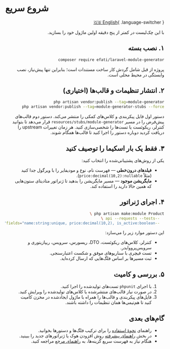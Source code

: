 # شروع سریع

<div dir="rtl" markdown="1">

[🇬🇧 English](../en/quickstart.md){ .language-switcher }

با این چک‌لیست در کمتر از پنج دقیقه اولین ماژول خود را بسازید.

## ۱. نصب بسته

```bash
composer require efati/laravel-module-generator
```

پروژه از قبل شامل گردش کار ساخت مستندات است؛ بنابراین تنها پیش‌نیاز، نصب وابستگی در محیط محلی است.

## ۲. انتشار تنظیمات و قالب‌ها (اختیاری)

```bash
php artisan vendor:publish --tag=module-generator
php artisan vendor:publish --tag=module-generator-stubs --force
```

دستور اول فایل پیکربندی و کلاس‌های کمکی را منتشر می‌کند. دستور دوم قالب‌های پیش‌فرض را در مسیر `resources/stubs/module-generator` قرار می‌دهد تا بتوانید کنترلر، ریکوئست یا تست‌ها را شخصی‌سازی کنید. هر زمان تغییرات upstream را دریافت کردید دوباره دستور را اجرا کنید تا قالب‌ها همگام شوند.

## ۳. فقط یک بار اسکیما را توصیف کنید

یکی از روش‌های پشتیبانی‌شده را انتخاب کنید:

- **فیلدهای درون‌خطی** — فهرست نام، نوع و مودیفایر را با ویرگول جدا کنید (مثلاً `price:decimal(10,2):nullable`).
- **مایگریشن موجود** — مسیر مایگریشن را بدهید تا ژنراتور متادیتای ستون‌هایی که همین حالا دارید را استفاده کند.

## ۴. اجرای ژنراتور

```bash
php artisan make:module Product \
  --api --requests --tests \
  --fields="name:string:unique, price:decimal(10,2), is_active:boolean"
```

این دستور موارد زیر را می‌سازد:

- کنترلر، کلاس‌های ریکوئست، DTO، ریسورس، سرویس، ریپازیتوری و سرویس‌پرووایدر.
- تست فیچری با سناریوهای موفق و شکست اعتبارسنجی.
- ثبت مسیرها بر اساس فلگ‌هایی که ارسال کرده‌اید.

## ۵. بررسی و کامیت

1. با اجرای `phpunit` تست‌های تولیدشده را اجرا کنید.
2. در صورت نیاز قالب‌های منتشرشده یا کلاس‌های تولیدشده را ویرایش کنید.
3. فایل‌های پیکربندی و قالب‌ها را همراه با ماژول ایجادشده در مخزن کامیت کنید تا هم‌تیمی‌ها همان تنظیمات را داشته باشند.

## گام‌های بعدی

- راهنمای [نحوهٔ استفاده](usage.md) را برای ترکیب فلگ‌ها و دستورها بخوانید.
- در بخش [راهنمای پیشرفته](advanced.md) روش افزودن هوک یا ژنراتورهای جدید را ببینید.
- هنگام نیاز به فهرست سریع گزینه‌ها، به [راهنمای مرجع](reference.md) مراجعه کنید.

</div>
